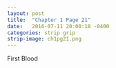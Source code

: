 ```yaml
---
layout: post
title:  "Chapter 1 Page 21"
date:   2016-07-11 20:00:18 -0400
categories: strip grip
strip-image: ch1pg21.png
---
```

First Blood 
